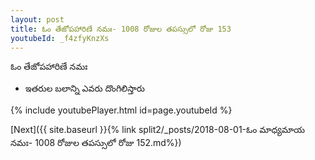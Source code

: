 ```yaml
---
layout: post
title: ఓం తేజోపహారిణే నమః- 1008 రోజుల తపస్సులో రోజు 153
youtubeId: _f4zfyKnzXs
---
```

 
 
 ఓం తేజోపహారిణే నమః  
 
 -  ఇతరుల బలాన్ని ఎవరు దొంగిలిస్తారు 
 
  
 
  
 
 
 
 
 
 


{% include youtubePlayer.html id=page.youtubeId %}
 
[Next]({{ site.baseurl }}{% link  split2/_posts/2018-08-01-ఓం మాధ్యమాయ నమః- 1008 రోజుల తపస్సులో రోజు 152.md%})
 
